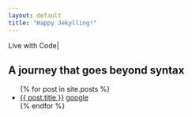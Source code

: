```yaml
---
layout: default
title: "Happy Jekylling!"
---
```


<link href='https://fonts.googleapis.com/css?family=Varela' rel='stylesheet' type='text/css'>
<div class="IntroSection"> 
<p class="introHeader">Live with Code<span class="blinking-cursor">|</span></p>
<!-- <h1>LIVE WITH</h1>
<div class="glitch" data-text="CODE">CODE</div> -->
<h2>A journey that goes beyond syntax</h2>
</div>


<ul>
  {% for post in site.posts %}
    <li>
      <a href="{{ post.url }}">{{ post.title }}</a>
      <a href="http://www.google.com"> google</a>
    </li>
  {% endfor %}
</ul>

